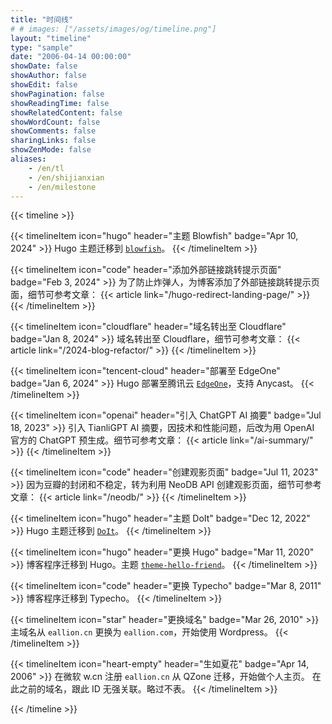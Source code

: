 ```yaml
---
title: "时间线"
# # images: ["/assets/images/og/timeline.png"]
layout: "timeline"
type: "sample"
date: "2006-04-14 00:00:00"
showDate: false
showAuthor: false
showEdit: false
showPagination: false
showReadingTime: false
showRelatedContent: false
showWordCount: false
showComments: false
sharingLinks: false
showZenMode: false
aliases:
    - /en/tl
    - /en/shijianxian
    - /en/milestone
---
```


{{< timeline >}}

{{< timelineItem icon="hugo" header="主题 Blowfish" badge="Apr 10, 2024" >}}
Hugo 主题迁移到 <code><a href="https://github.com/nunocoracao/blowfish" target="_blank" rel="noopener noreferrer">blowfish</a></code>。
{{< /timelineItem >}}

{{< timelineItem icon="code" header="添加外部链接跳转提示页面" badge="Feb 3, 2024" >}}
为了防止炸弹人，为博客添加了外部链接跳转提示页面，细节可参考文章：
{{< article link="/hugo-redirect-landing-page/" >}}
{{< /timelineItem >}}

{{< timelineItem icon="cloudflare" header="域名转出至 Cloudflare" badge="Jan 8, 2024" >}}
域名转出至 Cloudflare，细节可参考文章：
{{< article link="/2024-blog-refactor/" >}}
{{< /timelineItem >}}

{{< timelineItem icon="tencent-cloud" header="部署至 EdgeOne" badge="Jan 6, 2024" >}}
Hugo 部署至腾讯云 <code><a href="https://e5n.cc/s/teo" target="_blank" rel="noopener noreferrer">EdgeOne</a></code>，支持 Anycast。
{{< /timelineItem >}}

{{< timelineItem icon="openai" header="引入 ChatGPT AI 摘要" badge="Jul 18, 2023" >}}
引入 TianliGPT AI 摘要，因技术和性能问题，后改为用 OpenAI 官方的 ChatGPT 预生成。细节可参考文章：
{{< article link="/ai-summary/" >}}
{{< /timelineItem >}}

{{< timelineItem icon="code" header="创建观影页面" badge="Jul 11, 2023" >}}
因为豆瓣的封闭和不稳定，转为利用 NeoDB API 创建观影页面，细节可参考文章：
{{< article link="/neodb/" >}}
{{< /timelineItem >}}

{{< timelineItem icon="hugo" header="主题 DoIt" badge="Dec 12, 2022" >}}
Hugo 主题迁移到 <code><a href="https://github.com/HEIGE-PCloud/DoIt" target="_blank" rel="noopener noreferrer">DoIt</a></code>。
{{< /timelineItem >}}

{{< timelineItem icon="hugo" header="更换 Hugo" badge="Mar 11, 2020" >}}
博客程序迁移到 Hugo。主题 <code><a href="https://github.com/panr/hugo-theme-hello-friend" target="_blank" rel="noopener noreferrer">theme-hello-friend</a></code>。
{{< /timelineItem >}}

{{< timelineItem icon="code" header="更换 Typecho" badge="Mar 8, 2011" >}}
博客程序迁移到 Typecho。
{{< /timelineItem >}}

{{< timelineItem icon="star" header="更换域名" badge="Mar 26, 2010" >}}
主域名从 <code>eallion.cn</code> 更换为 <code>eallion.com</code>，开始使用 Wordpress。
{{< /timelineItem >}}

{{< timelineItem icon="heart-empty" header="生如夏花" badge="Apr 14, 2006" >}}
在微软 w.cn 注册 <code>eallion.cn</code> 从 QZone 迁移，开始做个人主页。
在此之前的域名，跟此 ID 无强关联。略过不表。
{{< /timelineItem >}}

{{< /timeline >}}
